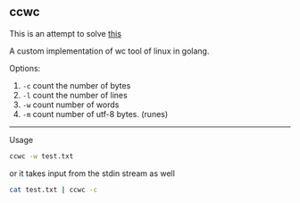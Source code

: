 ## ccwc

This is an attempt to solve [this](https://codingchallenges.fyi/challenges/challenge-wc)

A custom implementation of wc tool of linux in golang.

Options:

1. `-c` count the number of bytes
2. `-l` count the number of lines
3. `-w` count number of words
4. `-m` count number of utf-8 bytes. (runes)

---

Usage

```sh
ccwc -w test.txt
```

or it takes input from the stdin stream as well

```sh
cat test.txt | ccwc -c
```


